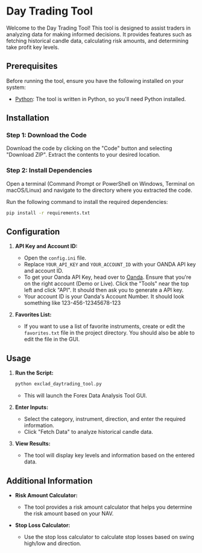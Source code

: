 # Day Trading Tool

Welcome to the Day Trading Tool! This tool is designed to assist traders in analyzing data for making informed decisions. It provides features such as fetching historical candle data, calculating risk amounts, and determining take profit key levels.

## Prerequisites

Before running the tool, ensure you have the following installed on your system:

- [Python](https://www.python.org/downloads/): The tool is written in Python, so you'll need Python installed.


## Installation

### Step 1: Download the Code
Download the code by clicking on the "Code" button and selecting "Download ZIP". Extract the contents to your desired location.

### Step 2: Install Dependencies
Open a terminal (Command Prompt or PowerShell on Windows, Terminal on macOS/Linux) and navigate to the directory where you extracted the code.

Run the following command to install the required dependencies:
```bash
pip install -r requirements.txt
```

## Configuration

1. **API Key and Account ID:**
    - Open the `config.ini` file.
    - Replace `YOUR_API_KEY` and `YOUR_ACCOUNT_ID` with your OANDA API key and account ID.
    - To get your Oanda API Key, head over to [Oanda](https://hub.oanda.com/). Ensure that you're on the right account (Demo or Live). Click the "Tools" near the top left and click "API". It should then ask you to generate a API key.
    - Your account ID is your Oanda's Account Number. It should look something like 123-456-12345678-123

2. **Favorites List:**
    - If you want to use a list of favorite instruments, create or edit the `favorites.txt` file in the project directory. You should also be able to edit the file in the GUI.

## Usage

1. **Run the Script:**
    ```bash
    python exclad_daytrading_tool.py
    ```
    - This will launch the Forex Data Analysis Tool GUI.

2. **Enter Inputs:**
    - Select the category, instrument, direction, and enter the required information.
    - Click "Fetch Data" to analyze historical candle data.

3. **View Results:**
    - The tool will display key levels and information based on the entered data.

## Additional Information

- **Risk Amount Calculator:**
    - The tool provides a risk amount calculator that helps you determine the risk amount based on your NAV.

- **Stop Loss Calculator:**
    - Use the stop loss calculator to calculate stop losses based on swing high/low and direction.
